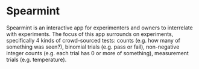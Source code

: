 # Spearmint

Spearmint is an interactive app for experimenters and owners to interrelate with experiments. The focus of this app surrounds on experiments, specifically 4 kinds of crowd-sourced tests: counts (e.g. how many of something was seen?), binomial trials (e.g. pass or fail), non-negative integer counts (e.g. each trial has 0 or more of something), measurement trials (e.g. temperature). 
